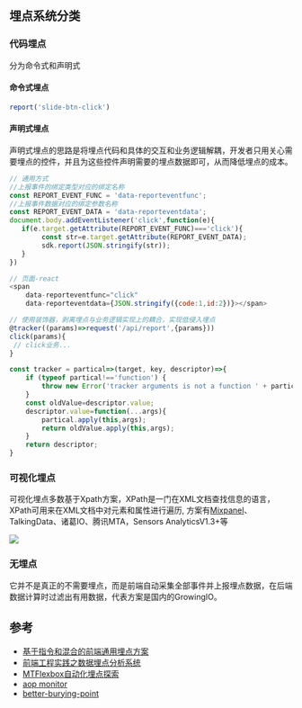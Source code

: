 
## 埋点系统分类

### 代码埋点

分为命令式和声明式

#### 命令式埋点

```js
report('slide-btn-click')
```
  
#### 声明式埋点

声明式埋点的思路是将埋点代码和具体的交互和业务逻辑解耦，开发者只用关心需要埋点的控件，并且为这些控件声明需要的埋点数据即可，从而降低埋点的成本。

```js
// 通用方式
//上报事件的绑定类型对应的绑定名称
const REPORT_EVENT_FUNC = 'data-reporteventfunc';
//上报事件数据对应的绑定参数名称
const REPORT_EVENT_DATA = 'data-reporteventdata';
document.body.addEventListener('click',function(e){
   if(e.target.getAttribute(REPORT_EVENT_FUNC)==='click'){
        const str=e.target.getAttribute(REPORT_EVENT_DATA);
        sdk.report(JSON.stringify(str));
   }
})

// 页面-react
<span 
    data-reporteventfunc="click" 
    data-reporteventdata={JSON.stringify({code:1,id:2})}></span>

// 使用装饰器，剥离埋点与业务逻辑实现上的耦合，实现低侵入埋点
@tracker((params)=>request('/api/report',{params}))
click(params){
 // click业务...
}

const tracker = partical=>(target, key, descriptor)=>{
    if (typeof partical!=='function') {
        throw new Error('tracker arguments is not a function ' + partical)
    }
    const oldValue=descriptor.value;
    descriptor.value=function(...args){
        partical.apply(this,args);
        return oldValue.apply(this,args);
    }
    return descriptor;
}
```

### 可视化埋点

可视化埋点多数基于Xpath方案，XPath是一门在XML文档查找信息的语言， XPath可用来在XML文档中对元素和属性进行遍历, 方案有[Mixpanel](https://github.com/mixpanel)、TalkingData、诸葛IO、腾讯MTA，Sensors AnalyticsV1.3+等


![](https://segmentfault.com/img/remote/1460000020091225)


### 无埋点

它并不是真正的不需要埋点，而是前端自动采集全部事件并上报埋点数据，在后端数据计算时过滤出有用数据，代表方案是国内的GrowingIO。

## 参考
- [基于指令和混合的前端通用埋点方案](https://zhuanlan.zhihu.com/p/27659302)
- [前端工程实践之数据埋点分析系统](https://www.zoo.team/article/data-analysis-one)
- [MTFlexbox自动化埋点探索](https://segmentfault.com/a/1190000020091214)
- [aop monitor](https://github.com/mini-peanut/aop-monitor)
- [better-burying-point](https://github.com/mk-site/better-burying-point)

